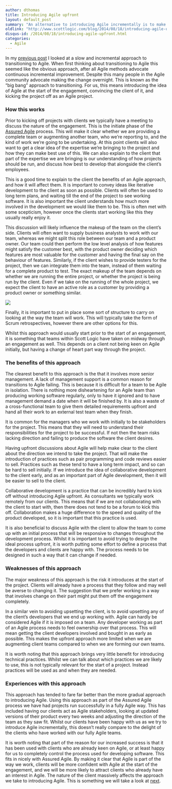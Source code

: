 ```yaml
---
author: dthomas
title: Introducing Agile upfront
layout: default_post
summary: "An alternative to introducing Agile incrementally is to make a 'big bang' transition, converting over to Agile all at once. In this post I take a look at how this might work."
oldlink: "http://www.scottlogic.com/blog/2014/08/18/introducing-agile-upfront.html"
disqus-id: /2014/08/18/introducing-agile-upfront.html
categories:
  - Agile
---
```

In my <a href="{{site.github.url}}{% post_url dthomas/2014-08-11-a-piecemeal-approach-to-introducing-agile %}">previous post</a> I looked at a slow and incremental approach to transitioning to Agile. When first thinking about transitioning to Agile this seemed like the obvious approach, after all Agile methods advocate continuous incremental improvement. Despite this many people in the Agile community advocate making the change overnight. This is known as the “big bang” approach to transitioning. For us, this means introducing the idea of Agile at the start of the engagement, convincing the client of it, and kicking the project off as an Agile project.

### How this works
Prior to kicking off projects with clients we typically have a meeting to discuss the nature of the engagement. This is the initiate phase of the [Assured Agile](http://www.scottlogic.com/services/assured-agile/) process. This will make it clear whether we are providing a complete team or augmenting another team, who we’re reporting to, and the kind of work we’re going to be undertaking. At this point clients will also want to get a clear idea of the expertise we’re bringing to the project and how they can make best use of this. We can also explain to the client that part of the expertise we are bringing is our understanding of how projects should be run, and discuss how best to develop that alongside the client’s employees.

This is a good time to explain to the client the benefits of an Agile approach, and how it will affect them. It is important to convey ideas like iterative development to the client as soon as possible. Clients will often be used to long term plans, and waiting till the end of the project to see working software. It is also important the client understands how much more involved in the development we would like them to be. This is often met with some scepticism, however once the clients start working like this they usually really enjoy it.

This discussion will likely influence the makeup of the team on the client’s side. Clients will often want to supply business analysts to work with our team, whereas we might split this role between our team and a product owner. Our team could then perform the low level analysis of how features might satisfy the customer best, with the product owner deciding which features are most valuable for the customer and having the final say on the behaviour of features. Similarly, if the client wishes to provide testers for the project, then we can integrate them into the team, instead of them waiting for a complete product to test. The exact makeup of the team depends on whether we are running the entire project, or whether the project is being run by the client. Even if we take on the running of the whole project, we expect the client to have an active role as a customer by providing a product owner or something similar.

<img src="{{ site.github.url }}/dthomas/assets/IntroducingAgile/TraditionalVsAgileTeam.png"/>

Finally, it is important to put in place some sort of structure to carry on looking at the way the team will work. This will typically take the form of Scrum retrospectives, however there are other options for this.

Whilst this approach would usually start prior to the start of an engagement, it is something that teams within Scott Logic have taken on midway through an engagement as well. This depends on a client not being keen on Agile initially, but having a change of heart part way through the project.

### The benefits of this approach

The clearest benefit to this approach is the that it involves more senior management. A lack of management support is a common reason for transitions to Agile failing. This is because it is difficult for a team to be Agile in isolation. There is nothing more disheartening for an Agile team than producing working software regularly, only to have it ignored and to have management demand a date when it will be finished by. It is also a waste of a cross-functional team to give them detailed requirements upfront and hand all their work to an external test team when they finish.

It is common for the managers who we work with initially to be stakeholders for the project. This means that they will need to understand their responsibilities for the project to be successful. If not then the team risks lacking direction and failing to produce the software the client desires.

Having upfront discussions about Agile will help make clear to the client about the direction we intend to take the project. That will make the introduction of practices such as pair programming and code reviews easier to sell. Practices such as these tend to have a long term impact, and so can be hard to sell initially. If we introduce the idea of collaborative development to the client early, and as an important part of Agile development, then it will be easier to sell to the client.

Collaborative development is a practice that can be incredibly hard to kick off without introducing Agile upfront. As consultants we typically work remotely from our clients. This means that if we are not collaborating with the client to start with, then there does not tend to be a forum to kick this off. Collaboration makes a huge difference to the speed and quality of the product developed, so it is important that this practice is used.

It is also beneficial to discuss Agile with the client to allow the team to come up with an initial process that will be responsive to changes throughout the development process. Whilst it is important to avoid trying to design the ideal process upfront, it is worth putting some effort to define a process that the developers and clients are happy with. The process needs to be designed in such a way that it can change if needed.

### Weaknesses of this approach

The major weakness of this approach is the risk it introduces at the start of the project. Clients will already have a process that they follow and may well be averse to changing it. The suggestion that we prefer working in a way that involves change on their part might put them off the engagement completely.

In a similar vein to avoiding upsetting the client, is to avoid upsetting any of the client’s developers that we end up working with. Agile can hardly be considered Agile if it is imposed on a team. Any developer working as part of an Agile process needs to feel ownership over that process. This will mean getting the client developers involved and bought in as early as possible. This makes the upfront approach more limited when we are augmenting client teams compared to when we are forming our own teams.

It is worth noting that this approach brings very little benefit for introducing technical practices. Whilst we can talk about which practices we are likely to use, this is not typically relevant for the start of a project. Instead practices will be used as and when they are needed.

### Experiences with this approach
This approach has tended to fare far better than the more gradual approach to introducing Agile. Using this approach as part of the Assured Agile process we have had projects run successfully in a fully Agile way. This has included having our clients act as Agile stakeholders, looking at updated versions of their product every two weeks and adjusting the direction of the team as they saw fit. Whilst our clients have been happy with us as we try to introduce Agile incrementally, this doesn’t really compare to the delight of the clients who have worked with our fully Agile teams.

It is worth noting that part of the reason for our increased success is that it has been used with clients who are already keen on Agile, or at least happy for us to completely control the process used for developing software. This fits in nicely with Assured Agile. By making it clear that Agile is part of the way we work, clients will be more confident with Agile at the start of the engagement, and we will be more likely to attract clients who already have an interest in Agile. The nature of the client massively affects the approach we take to introducing Agile. This is something we will take a look at <a href="{{site.github.url}}{% post_url dthomas/2014-08-22-how-does-the-nature-of-an-engagement-affect-how-we-introduce-agile %}">next</a>.























